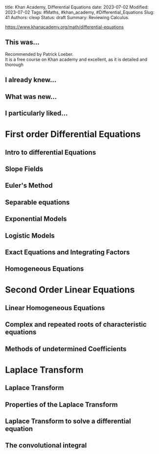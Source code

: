 title: Khan Academy, Differential Equations
date: 2023-07-02
Modified: 2023-07-02
Tags: #Maths, #khan_academy, #Differential_Equations
Slug: 41
Authors: clexp
Status: draft
Summary: Reviewing Calculus.  

https://www.khanacademy.org/math/differential-equations

## This was...
Recommended by Patrick Loeber.  
It is a free course on Khan academy and excellent, as it is detailed and thorough
## I already knew...

## What was new...

## I particularly liked... 

# First order Differential Equations
## Intro to differential Equations
## Slope Fields
## Euler's Method
## Separable equations
## Exponential Models
## Logistic Models
## Exact Equations and Integrating Factors
## Homogeneous Equations

# Second Order Linear Equations
## Linear Homogeneous Equations
## Complex and repeated roots of characteristic equations
## Methods of undetermined Coefficients

# Laplace Transform
## Laplace Transform
## Properties of the Laplace Transform
## Laplace Transform to solve a differential equation
## The convolutional integral
